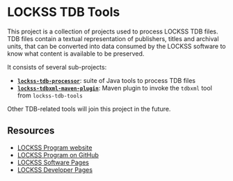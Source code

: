 # LOCKSS TDB Tools

This project is a collection of projects used to process LOCKSS TDB files. TDB files contain a textual representation of publishers, titles and archival units, that can be converted into data consumed by the LOCKSS software to know what content is available to be preserved.

It consists of several sub-projects:

*   [**`lockss-tdb-processor`**](lockss-tdb-tools): suite of Java tools to process TDB files
*   [**`lockss-tdbxml-maven-plugin`**](lockss-tdb-tools): Maven plugin to invoke the `tdbxml` tool from `lockss-tdb-tools`

Other TDB-related tools will join this project in the future.

## Resources

*   [LOCKSS Program website](https://www.lockss.org/)
*   [LOCKSS Program on GitHub](https://github.com/lockss)
*   [LOCKSS Software Pages](https://lockss.github.io/software)
*   [LOCKSS Developer Pages](https://lockss.github.io/developers)
